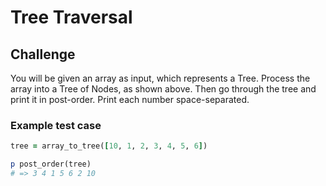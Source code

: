 # Tree Traversal

## Challenge

You will be given an array as input, which represents a Tree. Process the array into a Tree of Nodes, as shown above. Then go through the tree and print it in post-order.
Print each number space-separated.

### Example test case

```rb
tree = array_to_tree([10, 1, 2, 3, 4, 5, 6])

p post_order(tree)
# => 3 4 1 5 6 2 10
```
